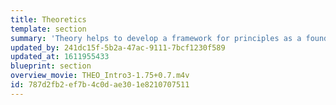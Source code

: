 ```yaml
---
title: Theoretics
template: section
summary: 'Theory helps to develop a framework for principles as a foundation on which to build. We learn about “visual phenomena” and “contrast” to understand principles that apply to many types of specific situations. Theory demonstrates interrelations and maps the organization of specifics. Theory de-mystifies the complex; and this is essential to education, because to understand means to simplify.'
updated_by: 241dc15f-5b2a-47ac-9111-7bcf1230f589
updated_at: 1611955433
blueprint: section
overview_movie: THEO_Intro3-1.75+0.7.m4v
id: 787d2fb2-ef7b-4c0d-ae30-1e8210707511
---
```

